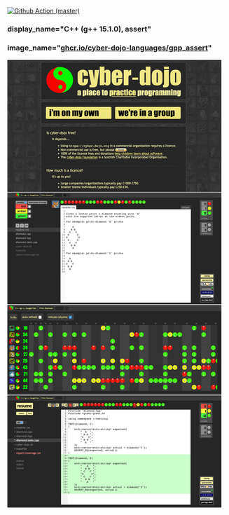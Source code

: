 [![Github Action (master)](https://github.com/cyber-dojo-start-points/gplusplus-assert/actions/workflows/main.yml/badge.svg)](https://github.com/cyber-dojo-start-points/gplusplus-assert/actions)

### display_name="C++ (g++ 15.1.0), assert"
### image_name="[ghcr.io/cyber-dojo-languages/gpp_assert](https://ghcr.io/cyber-dojo-languages/gpp_assert)"

![cyber-dojo.org home page](https://github.com/cyber-dojo/cyber-dojo/blob/master/shared/home_page_snapshot.png)
